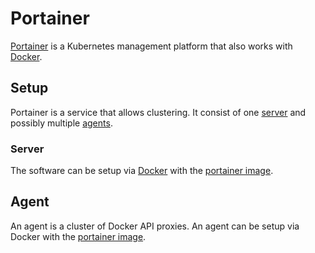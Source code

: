 # Portainer

[Portainer](https://www.portainer.io/) is a Kubernetes management platform that
also works with [Docker](./docker.md).

## Setup

Portainer is a service that allows clustering.
It consist of one [server](#server) and possibly multiple [agents](#agent).

### Server

The software can be setup via [Docker](/wiki/docker.md) with the
[portainer image](./docker/portainer_-_portainer.md).

## Agent

An agent is a cluster of Docker API proxies.
An agent can be setup via Docker with the [portainer image](./docker/portainer_-_agent.md).

